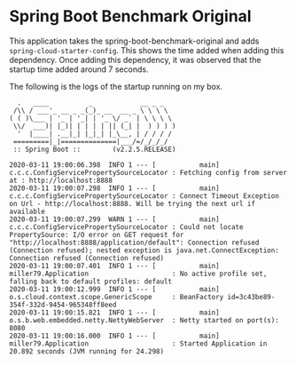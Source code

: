 # Spring Boot Benchmark Original

This application takes the spring-boot-benchmark-original and adds `spring-cloud-starter-config`.
This shows the time added when adding this dependency.
Once adding this dependency, it was observed that the startup time added around 7 seconds.

The following is the logs of the startup running on my box.

```
  .   ____          _            __ _ _
 /\\ / ___'_ __ _ _(_)_ __  __ _ \ \ \ \
( ( )\___ | '_ | '_| | '_ \/ _` | \ \ \ \
 \\/  ___)| |_)| | | | | || (_| |  ) ) ) )
  '  |____| .__|_| |_|_| |_\__, | / / / /
 =========|_|==============|___/=/_/_/_/
 :: Spring Boot ::        (v2.2.5.RELEASE)

2020-03-11 19:00:06.398  INFO 1 --- [           main] c.c.c.ConfigServicePropertySourceLocator : Fetching config from server at : http://localhost:8888
2020-03-11 19:00:07.298  INFO 1 --- [           main] c.c.c.ConfigServicePropertySourceLocator : Connect Timeout Exception on Url - http://localhost:8888. Will be trying the next url if available
2020-03-11 19:00:07.299  WARN 1 --- [           main] c.c.c.ConfigServicePropertySourceLocator : Could not locate PropertySource: I/O error on GET request for "http://localhost:8888/application/default": Connection refused (Connection refused); nested exception is java.net.ConnectException: Connection refused (Connection refused)
2020-03-11 19:00:07.401  INFO 1 --- [           main] miller79.Application                     : No active profile set, falling back to default profiles: default
2020-03-11 19:00:12.999  INFO 1 --- [           main] o.s.cloud.context.scope.GenericScope     : BeanFactory id=3c43be89-354f-332d-9454-965348ff8eed
2020-03-11 19:00:15.821  INFO 1 --- [           main] o.s.b.web.embedded.netty.NettyWebServer  : Netty started on port(s): 8080
2020-03-11 19:00:16.000  INFO 1 --- [           main] miller79.Application                     : Started Application in 20.892 seconds (JVM running for 24.298)
```
